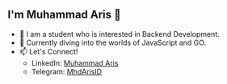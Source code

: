 ##  I'm Muhammad Aris 👋

- 👀 I am a student who is interested in Backend Development.
- 🌱 Currently diving into the worlds of JavaScript and GO.
- 📫 Let's Connect!
  - LinkedIn: [Muhammad Aris](https://www.linkedin.com/in/mhd-aris/)
  - Telegram: [MhdArisID](https://t.me/xristotle)


<!---
mhd-aris/mhd-aris is a ✨ special ✨ repository because its `README.md` (this file) appears on your GitHub profile.
You can click the Preview link to take a look at your changes.
--->
